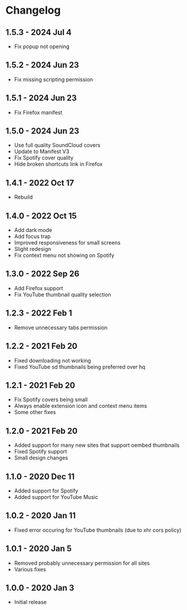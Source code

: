 # Changelog

## 1.5.3 - 2024 Jul 4
- Fix popup not opening

## 1.5.2 - 2024 Jun 23
- Fix missing scripting permission

## 1.5.1 - 2024 Jun 23
- Fix Firefox manifest

## 1.5.0 - 2024 Jun 23
- Use full quality SoundCloud covers
- Update to Manifest V3
- Fix Spotify cover quality
- Hide broken shortcuts link in Firefox

## 1.4.1 - 2022 Oct 17
- Rebuild

## 1.4.0 - 2022 Oct 15
- Add dark mode
- Add focus trap
- Improved responsiveness for small screens
- Slight redesign
- Fix context menu not showing on Spotify

## 1.3.0 - 2022 Sep 26
- Add Firefox support
- Fix YouTube thumbnail quality selection

## 1.2.3 - 2022 Feb 1
- Remove unnecessary tabs permission

## 1.2.2 - 2021 Feb 20
- Fixed downloading not working
- Fixed YouTube sd thumbnails being preferred over hq

## 1.2.1 - 2021 Feb 20
- Fix Spotify covers being small
- Always enable extension icon and context menu items
- Some other fixes

## 1.2.0 - 2021 Feb 20
- Added support for many new sites that support oembed thumbnails
- Fixed Spotify support
- Small design changes

## 1.1.0 - 2020 Dec 11
- Added support for Spotify
- Added support for YouTube Music

## 1.0.2 - 2020 Jan 11
- Fixed error occuring for YouTube thumbnails (due to xhr cors policy)

## 1.0.1 - 2020 Jan 5
- Removed probably unnecessary permission for all sites
- Various fixes

## 1.0.0 - 2020 Jan 3
- Initial release
